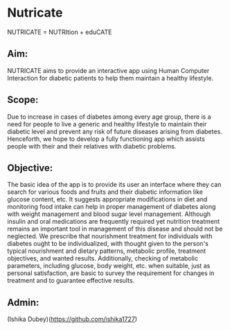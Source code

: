 # Nutricate
NUTRICATE = NUTRItion + eduCATE

## Aim:
NUTRICATE aims to provide an interactive app using Human Computer
Interaction for diabetic patients to help them maintain a healthy lifestyle.

## Scope:
Due to increase in cases of diabetes among every age group, there is a need for
people to live a generic and healthy lifestyle to maintain their diabetic level and
prevent any risk of future diseases arising from diabetes. Henceforth, we hope
to develop a fully functioning app which assists people with their and their
relatives with diabetic problems.

## Objective:
The basic idea of the app is to provide its user an interface where they can
search for various foods and fruits and their diabetic information like glucose
content, etc. It suggests appropriate modifications in diet and monitoring food
intake can help in proper management of diabetes along with weight
management and blood sugar level management. Although insulin and oral
medications are frequently required yet nutrition treatment remains an
important tool in management of this disease and should not be neglected.
We prescribe that nourishment treatment for individuals with diabetes ought to
be individualized, with thought given to the person's typical nourishment and
dietary patterns, metabolic profile, treatment objectives, and wanted results.
Additionally, checking of metabolic parameters, including glucose, body weight,
etc. when suitable, just as personal satisfaction, are basic to
survey the requirement for changes in treatment and to guarantee effective
results.

## Admin:
(Ishika Dubey)(https://github.com/ishika1727)
